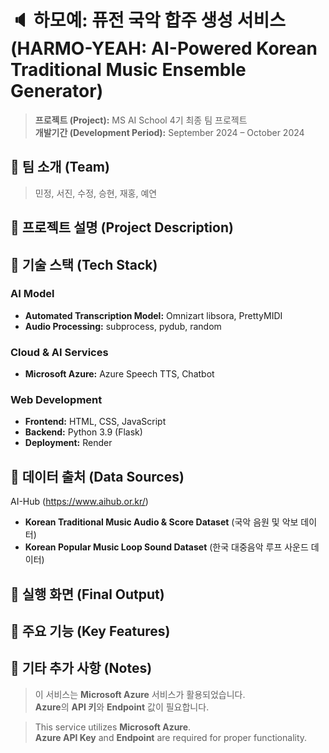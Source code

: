 # 🔈 하모예: 퓨전 국악 합주 생성 서비스 (HARMO-YEAH: AI-Powered Korean Traditional Music Ensemble Generator)

> **프로젝트 (Project):** MS AI School 4기 최종 팀 프로젝트   
> **개발기간 (Development Period):** September 2024 – October 2024


## 📌 팀 소개 (Team)
> 민정, 서진, 수정, 승현, 재홍, 예연


## 📌 프로젝트 설명 (Project Description)





## 📌 기술 스택 (Tech Stack)
### AI Model 
- **Automated Transcription Model:** Omnizart libsora, PrettyMIDI 
- **Audio Processing:** subprocess, pydub, random 

### Cloud & AI Services 
- **Microsoft Azure:** Azure Speech TTS, Chatbot 

### Web Development 
- **Frontend:** HTML, CSS, JavaScript 
- **Backend:** Python 3.9 (Flask) 
- **Deployment:** Render


## 📌 데이터 출처 (Data Sources)
AI-Hub (https://www.aihub.or.kr/) 
- **Korean Traditional Music Audio & Score Dataset** (국악 음원 및 악보 데이터) 
- **Korean Popular Music Loop Sound Dataset** (한국 대중음악 루프 사운드 데이터)  


## 📌 실행 화면 (Final Output)



## 📌 주요 기능 (Key Features)



## 📌 기타 추가 사항 (Notes)
> 이 서비스는 **Microsoft Azure** 서비스가 활용되었습니다.   
> **Azure**의 **API 키**와 **Endpoint** 값이 필요합니다.

> This service utilizes **Microsoft Azure**.  
> **Azure API Key** and **Endpoint** are required for proper functionality.
